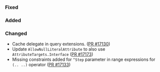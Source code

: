 ### Fixed

### Added

### Changed

* Cache delegate in query extensions. ([PR #17130](https://github.com/dotnet/fsharp/pull/17130))
* Update `AllowNullLiteralAttribute` to also use `AttributeTargets.Interface` ([PR #17173](https://github.com/dotnet/fsharp/pull/17173))
* Missing constraints added for `^Step` parameter in range expressions for `(.. ..)` operator ([PR #17133](https://github.com/dotnet/fsharp/pull/17133))